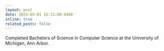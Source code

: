 ```yaml
---
layout: post
date: 2025-05-01 16:11:00-0400
inline: true
related_posts: false
---
```

Completed Bachelors of Science in Computer Science at the University of Michigan, Ann Arbor.
